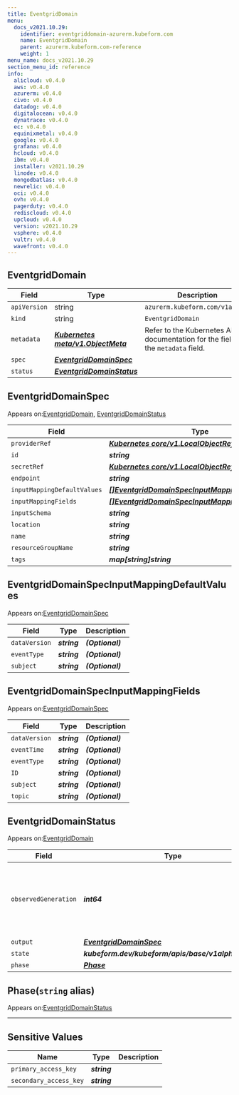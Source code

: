 ```yaml
---
title: EventgridDomain
menu:
  docs_v2021.10.29:
    identifier: eventgriddomain-azurerm.kubeform.com
    name: EventgridDomain
    parent: azurerm.kubeform.com-reference
    weight: 1
menu_name: docs_v2021.10.29
section_menu_id: reference
info:
  alicloud: v0.4.0
  aws: v0.4.0
  azurerm: v0.4.0
  civo: v0.4.0
  datadog: v0.4.0
  digitalocean: v0.4.0
  dynatrace: v0.4.0
  ec: v0.4.0
  equinixmetal: v0.4.0
  google: v0.4.0
  grafana: v0.4.0
  hcloud: v0.4.0
  ibm: v0.4.0
  installer: v2021.10.29
  linode: v0.4.0
  mongodbatlas: v0.4.0
  newrelic: v0.4.0
  oci: v0.4.0
  ovh: v0.4.0
  pagerduty: v0.4.0
  rediscloud: v0.4.0
  upcloud: v0.4.0
  version: v2021.10.29
  vsphere: v0.4.0
  vultr: v0.4.0
  wavefront: v0.4.0
---
```


## EventgridDomain
| Field | Type | Description |
| ------ | ----- | ----------- |
| `apiVersion` | string | `azurerm.kubeform.com/v1alpha1` |
|    `kind` | string | `EventgridDomain` |
| `metadata` | ***[Kubernetes meta/v1.ObjectMeta](https://v1-18.docs.kubernetes.io/docs/reference/generated/kubernetes-api/v1.18/#objectmeta-v1-meta)***|Refer to the Kubernetes API documentation for the fields of the `metadata` field.|
| `spec` | ***[EventgridDomainSpec](#eventgriddomainspec)***||
| `status` | ***[EventgridDomainStatus](#eventgriddomainstatus)***||
## EventgridDomainSpec

Appears on:[EventgridDomain](#eventgriddomain), [EventgridDomainStatus](#eventgriddomainstatus)

| Field | Type | Description |
| ------ | ----- | ----------- |
| `providerRef` | ***[Kubernetes core/v1.LocalObjectReference](https://v1-18.docs.kubernetes.io/docs/reference/generated/kubernetes-api/v1.18/#localobjectreference-v1-core)***||
| `id` | ***string***||
| `secretRef` | ***[Kubernetes core/v1.LocalObjectReference](https://v1-18.docs.kubernetes.io/docs/reference/generated/kubernetes-api/v1.18/#localobjectreference-v1-core)***||
| `endpoint` | ***string***| ***(Optional)*** |
| `inputMappingDefaultValues` | ***[[]EventgridDomainSpecInputMappingDefaultValues](#eventgriddomainspecinputmappingdefaultvalues)***| ***(Optional)*** |
| `inputMappingFields` | ***[[]EventgridDomainSpecInputMappingFields](#eventgriddomainspecinputmappingfields)***| ***(Optional)*** |
| `inputSchema` | ***string***| ***(Optional)*** |
| `location` | ***string***||
| `name` | ***string***||
| `resourceGroupName` | ***string***||
| `tags` | ***map[string]string***| ***(Optional)*** |
## EventgridDomainSpecInputMappingDefaultValues

Appears on:[EventgridDomainSpec](#eventgriddomainspec)

| Field | Type | Description |
| ------ | ----- | ----------- |
| `dataVersion` | ***string***| ***(Optional)*** |
| `eventType` | ***string***| ***(Optional)*** |
| `subject` | ***string***| ***(Optional)*** |
## EventgridDomainSpecInputMappingFields

Appears on:[EventgridDomainSpec](#eventgriddomainspec)

| Field | Type | Description |
| ------ | ----- | ----------- |
| `dataVersion` | ***string***| ***(Optional)*** |
| `eventTime` | ***string***| ***(Optional)*** |
| `eventType` | ***string***| ***(Optional)*** |
| `ID` | ***string***| ***(Optional)*** |
| `subject` | ***string***| ***(Optional)*** |
| `topic` | ***string***| ***(Optional)*** |
## EventgridDomainStatus

Appears on:[EventgridDomain](#eventgriddomain)

| Field | Type | Description |
| ------ | ----- | ----------- |
| `observedGeneration` | ***int64***| ***(Optional)*** Resource generation, which is updated on mutation by the API Server.|
| `output` | ***[EventgridDomainSpec](#eventgriddomainspec)***| ***(Optional)*** |
| `state` | ***kubeform.dev/kubeform/apis/base/v1alpha1.State***| ***(Optional)*** |
| `phase` | ***[Phase](#phase)***| ***(Optional)*** |
## Phase(`string` alias)

Appears on:[EventgridDomainStatus](#eventgriddomainstatus)

---
## Sensitive Values
| Name | Type | Description |
|------|------|-------------|
| `primary_access_key` | ***string*** ||
| `secondary_access_key` | ***string*** ||
